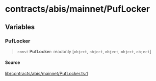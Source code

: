 # contracts/abis/mainnet/PufLocker

## Variables

### PufLocker

> `const` **PufLocker**: readonly [`object`, `object`, `object`, `object`, `object`]

#### Source

[lib/contracts/abis/mainnet/PufLocker.ts:1](https://github.com/PufferFinance/puffer-sdk/blob/407a7c82d329677a5ea4cbd1d2397bf7d6b83b8c/lib/contracts/abis/mainnet/PufLocker.ts#L1)

